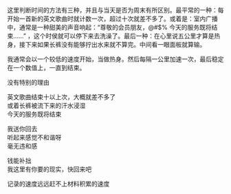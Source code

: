 
这里判断时间的方法有三种，并且与当天是否为周末有所区别。最平常的一种：每开始一首新的英文歌曲时就计数一次，超过十次就差不多了。或着是：室内广播中，通常是一种甜美的声音响起：“尊敬的会员朋友，@#$% 今天的服务既将结束......” ，这个时侯就可以停下来去洗澡了。最后一种：在心里说五公里才算是热身，接下来如果长裤没有能够拧出水来就不算完。中间看一眼面板就算输。  


我通常会以一个较低的速度开始，当做热身。然后每隔一公里加速一次，最后稳定在一个数值上，一直到结束。











没有特别的理由

英文歌曲结束十以上次，大概就差不多了  
或着长裤被流下来的汗水浸湿  
今天的服务既将结束  



我送你回去  
听起来感觉不和谐呀   
毫无违和感  

钱能补拙  
我这里有你要的现实，快回来吧  


记录的速度远远赶不上材料积累的速度  
